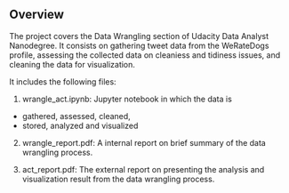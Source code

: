 ## Overview

The project covers the Data Wrangling section of Udacity Data Analyst Nanodegree. It consists on gathering tweet data from the WeRateDogs profile, assessing the collected data on cleaniess and tidiness issues, and cleaning the data for visualization.

It includes the following files:

1. wrangle_act.ipynb: Jupyter notebook in which the data is 
- gathered, assessed, cleaned,
- stored, analyzed and visualized

2. wrangle_report.pdf: A internal report on brief summary of the data wrangling process.

3. act_report.pdf: The external report on presenting the analysis and visualization result from the data wrangling process.
